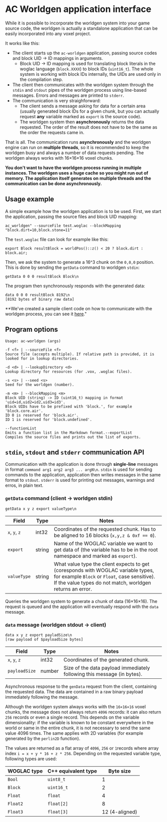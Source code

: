 # AC Worldgen application interface

While it is possible to incorporate the worldgen system into your game source code, the worldgen is actually a standalone application that can be easily incorporated into any voxel project.

It works like this:

* The client starts up the `ac-worldgen` application, passing source codes and block UID -> ID mappings in arguments.
  * Block UID -> ID mapping is used for translating block literals in the woglac language (`block.XXXX`) to block IDs (`uint16_t`). The whole system is working with block IDs internally, the UIDs are used only in the compilation step.
* The client then communicates with the worldgen system through the `stdin` and `stdout` pipes of the worldgen process using line-based messages. Errors and messages are printed to `stderr`.
* The communication is very straighforward:
    * The client sends a message asking for data for a certain area (usually generated block IDs for a given chunk, but you can actually request **any** variable marked as `export` is the source code).
    * The worldgen system then **asynchronously** returns the data requested. The order of the result does not have to be the same as the order the requests came in.

That is all. The communication runs **asynchronously** and the worldgen engine can run on **multiple threads**, so it is recommended to keep the worldgen busy and always a number of data requests pending. The worldgen always works with 16×16×16 voxel chunks.

**You don't want to have the worldgen process running in multiple instances. The worldgen uses a huge cache so you might run out of memory. The application itself generates on multiple threads and the communication can be done asynchronously.**

## Usage example
A simple example how the worldgen application is to be used. First, we start the application, passing the source files and block UID mapping:
```
ac_worldgen" --sourceFile test.woglac --blockMapping "block.dirt=10,block.stone=11"
```

The `test.woglac` file can look for example like this:
```WOGLAC
export Block resultBlock = worldPos()::z() < 20 ? block.dirt : block.air;
```

Then, we ask the system to generate a 16^3 chunk on the `0,0,0` position. This is done by sending the `getData` command to worldgen `stdin`:
```
getData 0 0 0 resultBlock Block\n
```

The program then synchronously responds with the generated data:
```
data 0 0 0 resultBlock 8192\n
[8192 bytes of binary raw data]
```

**We've created a sample client code on how to communicate with the worldgen process, you can see it [here](client_example.d)."

## Program options

```
Usage: ac-worldgen (args)

-f <f> | --sourceFile <f>
Source file (accepts multiple). If relative path is provided, it is looked for in lookup directories.

-d <d> | --lookupDirectory <d>
Lookup directory for resources (for .vox, .woglac files).

-s <s> | --seed <s>
Seed for the worldgen (number).

-m <m> | --blockMapping <m>
Block UID (string) -> ID (uint16_t) mapping in format 'uid=id,uid2=id2,uid3=id3'.
Block UIDs have to be prefixed with 'block.', for example 'block.core.air'.
ID 0 is reserved for 'block.air'.
ID 1 is reserved for 'block.undefined'.

--functionList
Emits a function list in the Markdown format.--exportList
Compiles the source files and prints out the list of exports.
```

## `stdin`, `stdout` and `stderr` communication API
Communication with the application is done through **single-line** messages in format `command arg1 arg2 arg3 ... argN\n`. `stdin` is used for sending commands to the application, application then writes messages in the same format to `stdout`. `stderr` is used for printing out messages, warnings and erros, in plain text. 

### `getData` command (client -> worldgen stdin)
```
getData x y z export valueType\n
```

Field | Type | Notes
--- | --- | ---
`x`, `y`, `z` | int32 | Coordinates of the requested chunk. Has to be aligned to 16 blocks (`x,y,z & 0xf == 0`).
`export` | string | Name of the WOGLAC variable we want to get data of (the variable has to be in the root namespace and marked as `export`).
`valueType` | string | What value type the client expects to get (coresponds with WOGLAC variable types, for example `Block` or `Float`, case sensitive). If the value types do not match, worldgen returns an error.

Queries the worldgen system to generate a chunk of data (16×16×16). The request is queued and the application will eventually respond with the `data` message.

### `data` message (worldgen stdout -> client)
```
data x y z export payladSize\n
[raw payload of $payloadSize bytes]
```

Field | Type | Notes
--- | --- | ---
`x`, `y`, `z` | int32 | Coordinates of the generated chunk.
`payloadSize` | number | Size of the data payload immediately following this message (in bytes).

Asynchronous response to the `genData` request from the client, containing the requested data. The data are contained in a raw binary payload immediately following the message.

Although the worldgen system always works with the `16×16×16` voxel chunks, the message does not always return `4096` records: it can also return `256` records or even a single record. This depends on the variable dimensionality: if the variable is known to be constant everywhere in the world or same in the entire chunk, it is not necessary to send the same value 4096 times. The same applies with 2D variables (for example generated by the `perlin2D` function).

The values are returned as a flat array of `4096`, `256` or `1`records where array index `i = x + y * 16 + z * 256`. Depending on the requested variable type, following types are used:

WOGLAC type | C++ equivalent type | Byte size
--- | --- | ---
`Bool` | `uint8_t` | 1
`Block` | `uint16_t` | 2
`Float` | `float` | 4
`Float2` | `float[2]` | 8
`Float3` | `float[3]` | 12 (4-aligned)